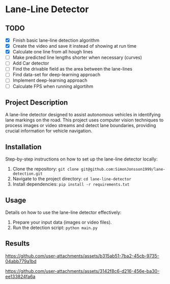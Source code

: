 # Lane-Line Detector

## TODO
- [x] Finish basic lane-line detection algorithm
- [x] Create the video and save it instead of showing at run time
- [x] Calculate one line from all hough lines
- [ ] Make predicted line lengths shorter when necessary (curves)
- [ ] Add Car detector
- [ ] Find the drivable field as the area between the lane-lines
- [ ] Find data-set for deep-learning approach
- [ ] Implement deep-learning approach
- [ ] Calculate FPS when running algortihm

## Project Description
A lane-line detector designed to assist autonomous vehicles in identifying lane markings on the road. This project uses computer vision techniques to process images or video streams and detect lane boundaries, providing crucial information for vehicle navigation.

## Installation
Step-by-step instructions on how to set up the lane-line detector locally:
1. Clone the repository: `git clone git@github.com:SimonJonsson1999/lane-detection.git`
2. Navigate to the project directory: `cd lane-line-detector`
3. Install dependencies: `pip install -r requirements.txt`

## Usage
Details on how to use the lane-line detector effectively:
1. Prepare your input data (images or video files).
2. Run the detection script: `python main.py`

## Results
https://github.com/user-attachments/assets/b315ab51-7ba2-45cb-9735-04abb779a1bd


https://github.com/user-attachments/assets/3142f8c6-d216-456e-ba30-ee133824fa6a

